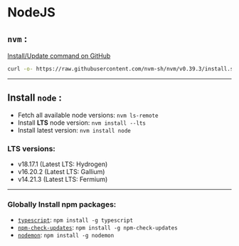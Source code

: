 # NodeJS

## `nvm` :

[Install/Update command on GitHub](https://github.com/nvm-sh/nvm#installing-and-updating)

```bash
curl -o- https://raw.githubusercontent.com/nvm-sh/nvm/v0.39.3/install.sh | bash
```

---

## Install `node` :

- Fetch all available node versions: `nvm ls-remote`
- Install **LTS** node version: `nvm install --lts`
- Install latest version: `nvm install node`

### LTS versions:

- v18.17.1 (Latest LTS: Hydrogen)
- v16.20.2 (Latest LTS: Gallium)
- v14.21.3 (Latest LTS: Fermium)

--- 

### Globally Install npm packages:

- [`typescript`](https://www.typescriptlang.org/download): `npm install -g typescript`
- [`npm-check-updates`](https://www.npmjs.com/package/npm-check-updates): `npm install -g npm-check-updates`
- [`nodemon`](https://www.npmjs.com/package/nodemon): `npm install -g nodemon`

